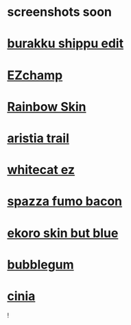 # screenshots soon 

# [burakku shippu edit](https://www.mediafire.com/file/fkf909jfmu8xcjc/Burakku_Shipu.osk/file)

# [EZchamp](https://www.mediafire.com/file/lkzwsu733jd02w3/%2540EZChamp.osk/file)

# [Rainbow Skin](https://www.mediafire.com/file/p8b9ccqznzvzxs9/Rainbow_Skin.osk/file)

# [aristia trail](https://www.mediafire.com/file/fmmuq6020lb8sda/Aristia%2528Edit%2529%252Btrail.osk/file)

# [whitecat ez](https://www.mediafire.com/file/ucxoviddm6k1q9u/-_%25E3%2580%258ACK%25E3%2580%258B_WhiteCat_2.1_%257EEZ_%255BRK%255D.osk/file)

# [spazza fumo bacon](https://drive.google.com/file/d/1UFAdS-EbO4GiPQgZS95fcA3fQfq6WYE9/view)

# [ekoro skin but blue](https://mega.nz/file/aYx3jC6K#lIRnAx-yXGQtqRiRff1KsfRvhRPWMCUeRj4p3CKerz4)

# [bubblegum](https://drive.google.com/file/d/1w_Yrn1p0h01Q5us7u9xdclvIVOaTEL1I/edit)

# [cinia](https://skins.osuck.net/index.php?newsid=1626)
! [](https://skins.osuck.net/uploads/posts/2020-09/1600020400_screenshot9501.jpg)
